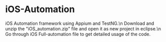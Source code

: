 # iOS-Automation
iOS Automation framework using Appium and TestNG.\n
Download and unzip the "iOS_automation.zip" file and open it as new project in eclipse.\n
Go through iOS Full-automation file to get detailed usage of the code.
